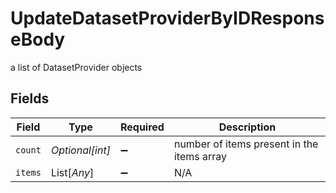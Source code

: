 # UpdateDatasetProviderByIDResponseBody

a list of DatasetProvider objects


## Fields

| Field                                      | Type                                       | Required                                   | Description                                |
| ------------------------------------------ | ------------------------------------------ | ------------------------------------------ | ------------------------------------------ |
| `count`                                    | *Optional[int]*                            | :heavy_minus_sign:                         | number of items present in the items array |
| `items`                                    | List[*Any*]                                | :heavy_minus_sign:                         | N/A                                        |